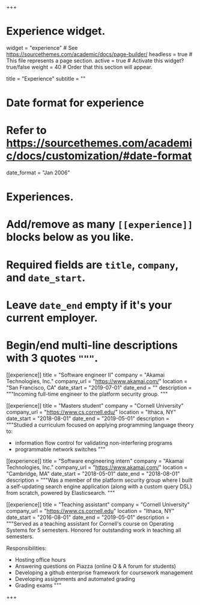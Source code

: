 +++
# Experience widget.
widget = "experience"  # See https://sourcethemes.com/academic/docs/page-builder/
headless = true  # This file represents a page section.
active = true  # Activate this widget? true/false
weight = 40  # Order that this section will appear.

title = "Experience"
subtitle = ""

# Date format for experience
#   Refer to https://sourcethemes.com/academic/docs/customization/#date-format
date_format = "Jan 2006"

# Experiences.
#   Add/remove as many `[[experience]]` blocks below as you like.
#   Required fields are `title`, `company`, and `date_start`.
#   Leave `date_end` empty if it's your current employer.
#   Begin/end multi-line descriptions with 3 quotes `"""`.

[[experience]]
  title = "Software engineer II"
  company = "Akamai Technologies, Inc."
  company_url = "https://www.akamai.com/"
  location = "San Francisco, CA"
  date_start = "2019-07-01"
  date_end = ""
  description = """Incoming full-time engineer to the platform security group.
  """

[[experience]]
  title = "Masters student"
  company = "Cornell University"
  company_url = "https://www.cs.cornell.edu/"
  location = "Ithaca, NY"
  date_start = "2018-08-01"
  date_end = "2019-05-01"
  description = """Studied a curriculum focused on applying programming language theory to:

  * information flow control for validating non-interfering programs
  * programmable network switches
  """

[[experience]]
  title = "Software engineering intern"
  company = "Akamai Technologies, Inc."
  company_url = "https://www.akamai.com/"
  location = "Cambridge, MA"
  date_start = "2018-05-01"
  date_end = "2018-08-01"
  description = """Was a member of the platform security group where I built a self-updating search engine application (along with a custom query DSL) from scratch, powered by Elasticsearch.
  """

[[experience]]
  title = "Teaching assistant"
  company = "Cornell University"
  company_url = "https://www.cs.cornell.edu"
  location = "Ithaca, NY"
  date_start = "2016-08-01"
  date_end = "2019-05-01"
  description = """Served as a teaching assistant for Cornell's course on Operating Systems for 5 semesters. Honored for outstanding work in teaching all semesters.

  Responsibilities:

  * Hosting office hours
  * Answering questions on Piazza (online Q & A forum for students)
  * Developing a github enterprise framework for coursework management
  * Developing assignments and automated grading
  * Grading exams
  """

+++
